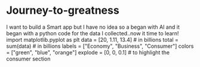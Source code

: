 # Journey-to-greatness
I want to build a Smart app but I have no idea so a began with AI and it began with a python code for the data I collected..now it time to learn!
import matplotlib.pyplot as plt
data = [20, 1.11, 13.4] # in billions
total = sum(data) # in billions
labels = ["Economy", "Business", "Consumer"]
colors = ["green", "blue", "orange"]
explode = [0, 0, 0.1] # to highlight the consumer section
